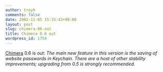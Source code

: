 ```yaml
---
author: troyh
comments: false
date: 2002-11-05 15:33:43+00:00
layout: post
slug: chimera-06-out
title: Chimera 0.6 out
wordpress_id: 1754
---
```


[Chimera](http://mozilla.org/projects/chimera/)  0.6 is out: _The main new feature in this version is the saving of website passwords in Keychain. There are a host of other stability improvements; upgrading from 0.5 is strongly recommended._
